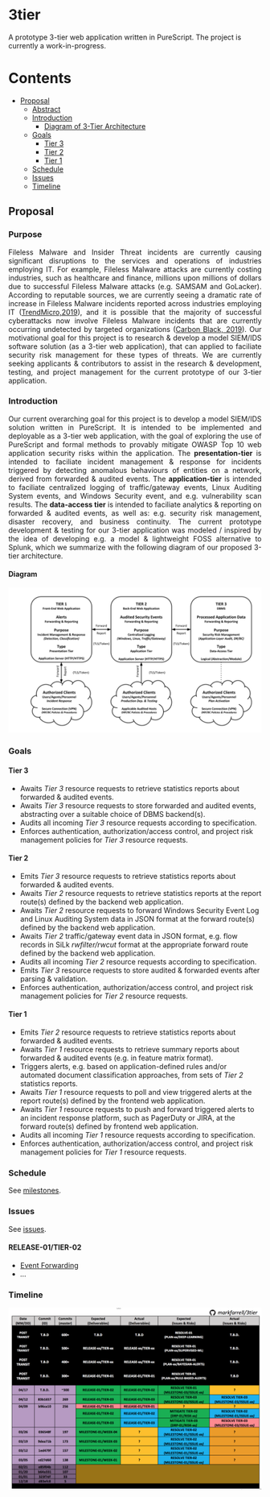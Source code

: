 # 3tier
A prototype 3-tier web application written in PureScript. The project is currently a work-in-progress. 

# Contents
- [Proposal](#proposal)
  * [Abstract](#abstract)
  * [Introduction](#introduction)
    * [Diagram of 3-Tier Architecture](#diagram) 
  * [Goals](#goals)
    * [Tier 3](#tier-3)
    * [Tier 2](#tier-2)
    * [Tier 1](#tier-1)
  * [Schedule](#schedule)
  * [Issues](#issues)
  * [Timeline](#timeline)

## Proposal

### Purpose

<p align="justify">
Fileless Malware and Insider Threat incidents are currently causing significant disruptions to the services and operations of industries employing IT. For example, Fileless Malware attacks are currently costing industries, such as healthcare and finance, millions upon millions of dollars due to successful Fileless Malware attacks (e.g. SAMSAM and GoLacker). According to reputable sources, we are currently seeing a dramatic rate of increase in Fileless Malware incidents reported across industries employing IT (<a href="https://www.trendmicro.com/vinfo/us/security/news/security-technology/risks-under-the-radar-understanding-fileless-threats">TrendMicro,2019</a>), and it is possible that the majority of successful cyberattacks now involve Fileless Malware incidents that are currently occurring undetected by targeted organizations (<a href="https://www.carbonblack.com/resources/definitions/what-is-fileless-malware/">Carbon Black, 2019</a>). Our motivational goal for this project is to research & develop a model SIEM/IDS software solution (as a 3-tier web application), that can applied to faciliate security risk management for these types of threats. We are currently seeking applicants & contributors to assist in the research & development, testing, and project management for the current prototype of our 3-tier application. 
</p>

### Introduction

<p align="justify">
Our current overarching goal for this project is to develop a model SIEM/IDS solution written in PureScript.
It is intended to be implemented and deployable as a 3-tier web application, with the goal of exploring the use of PureScript and formal methods to provably mitigate OWASP Top 10 web application security risks within the application.
The <b>presentation-tier</b> is intended to faciliate incident management & response for incidents triggered by detecting anomalous behaviours of entities on a network, derived from forwarded & audited events.
The <b>application-tier</b> is intended to faciliate centralized logging of traffic/gateway events, Linux Auditing System events, and Windows Security event, and e.g. vulnerability scan results.
The <b>data-access tier</b> is intended to faciliate analytics & reporting on forwarded & audited events, as well as:
e.g. security risk management, disaster recovery, and business continuity.
The current prototype development & testing for our 3-tier application  was modeled / inspired by the idea of developing e.g. a model & lightweight FOSS alternative to Splunk, which we summarize with the following diagram of our proposed 3-tier architecture.
</p>

#### Diagram

![Diagram of 3-Tier Architecture](./README/diagram.svg)

### Goals

#### Tier 3

*	Awaits *Tier 3* resource requests to retrieve statistics reports about forwarded & audited events.
*	Awaits *Tier 3* resource requests to store forwarded and audited events, abstracting over a suitable choice of DBMS backend(s).
*	Audits all incoming *Tier 3* resource requests according to specification.
*	Enforces authentication, authorization/access control, and project risk management policies for *Tier 3* resource requests.

#### Tier 2

*	Emits *Tier 3* resource requests to retrieve statistics reports about forwarded & audited events.
*	Awaits *Tier 2* resource requests to retrieve statistics reports at the report route(s) defined by the backend web application.
*	Awaits *Tier 2* resource requests to forward Windows Security Event Log and Linux Auditing System data in JSON format at the forward route(s) defined by the backend web application.
*	Awaits *Tier 2* traffic/gateway event data in JSON format, e.g. flow records in SiLk *rwfilter/rwcut* format at the appropriate forward route defined by the backend web application.
*	Audits all incoming *Tier 2* resource requests according to specification.
*	Emits *Tier 3* resource requests to store audited & forwarded events after parsing & validation.
*	Enforces authentication, authorization/access control, and project risk management policies for *Tier 2* resource requests.

#### Tier 1

*	Emits *Tier 2* resource requests to retrieve statistics reports about forwarded & audited events.
* Awaits *Tier 1* resource requests to retrieve summary reports about forwarded & audited events (e.g. in feature matrix format). 
*	Triggers alerts, e.g. based on application-defined rules and/or automated document classification approaches, from sets of *Tier 2* statistics reports.
*	Awaits *Tier 1* resource requests to poll and view triggered alerts at the report route(s) defined by the frontend web application.
*	Awaits *Tier 1* resource requests to push and forward triggered alerts to an incident response platform, such as PagerDuty or JIRA, at the forward route(s) defined by frontend web application.
*	Audits all incoming *Tier 1* resource requests according to specification.
*	Enforces authentication, authorization/access control, and project risk management policies for *Tier 1* resource requests.

### Schedule

See [milestones](/markfarrell/3tier/milestones/).

### Issues

See [issues](/markfarrell/3tier/issues).

#### RELEASE-01/TIER-02

* [Event Forwarding](/markfarrell/3tier/issues/5)
* _..._

### Timeline

![Timeline](./README/timeline.png)
